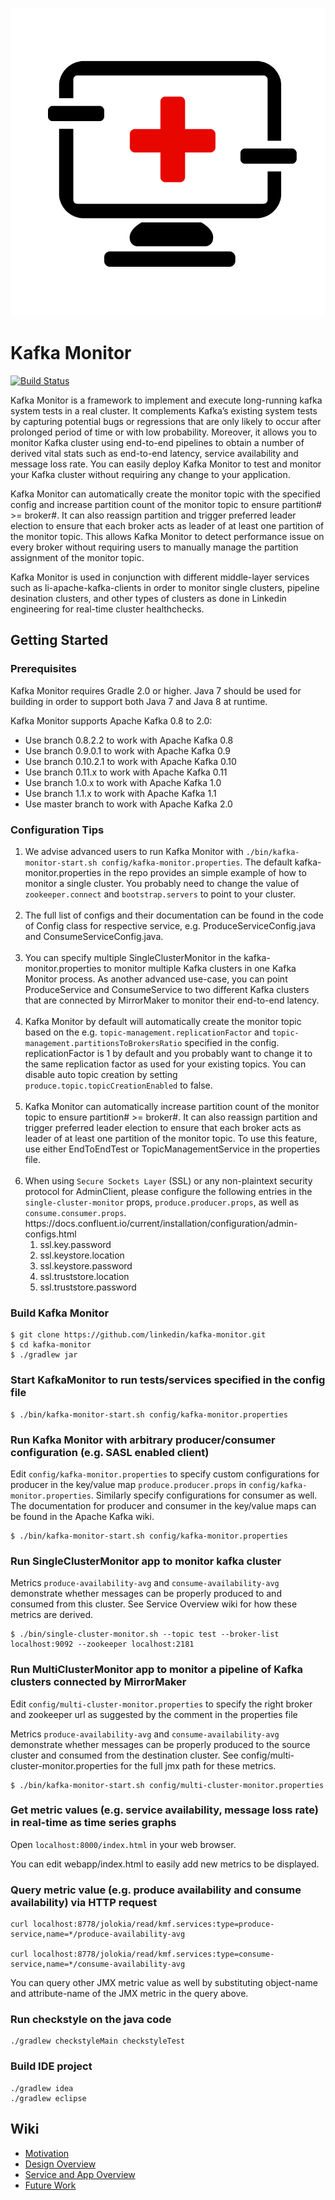 <p align="center">
  <img src="/docs/images/xinfra_monitor.png" width="510"/>
</p>

# Kafka Monitor
[![Build Status](https://travis-ci.org/linkedin/kafka-monitor.svg?branch=master)](https://travis-ci.org/linkedin/kafka-monitor)

Kafka Monitor is a framework to implement and execute long-running kafka
system tests in a real cluster. It complements Kafka’s existing system
tests by capturing potential bugs or regressions that are only likely to occur
after prolonged period of time or with low probability. Moreover, it allows you to monitor Kafka
cluster using end-to-end pipelines to obtain a number of derived vital stats
such as end-to-end latency, service availability and message loss rate. You can easily
deploy Kafka Monitor to test and monitor your Kafka cluster without requiring
any change to your application.

Kafka Monitor can automatically create the monitor topic with the specified config
and increase partition count of the monitor topic to ensure partition# >=
broker#. It can also reassign partition and trigger preferred leader election
to ensure that each broker acts as leader of at least one partition of the
monitor topic. This allows Kafka Monitor to detect performance issue on every
broker without requiring users to manually manage the partition assignment of
the monitor topic.

Kafka Monitor is used in conjunction with different middle-layer services such as li-apache-kafka-clients in order to monitor single clusters, pipeline desination clusters, and other types of clusters as done in Linkedin engineering for real-time cluster healthchecks.

## Getting Started

### Prerequisites
Kafka Monitor requires Gradle 2.0 or higher. Java 7 should be used for
building in order to support both Java 7 and Java 8 at runtime.

Kafka Monitor supports Apache Kafka 0.8 to 2.0:
- Use branch 0.8.2.2 to work with Apache Kafka 0.8
- Use branch 0.9.0.1 to work with Apache Kafka 0.9
- Use branch 0.10.2.1 to work with Apache Kafka 0.10
- Use branch 0.11.x to work with Apache Kafka 0.11
- Use branch 1.0.x to work with Apache Kafka 1.0
- Use branch 1.1.x to work with Apache Kafka 1.1
- Use master branch to work with Apache Kafka 2.0


### Configuration Tips

<ol>
<li> We advise advanced users to run Kafka Monitor with
<code>./bin/kafka-monitor-start.sh config/kafka-monitor.properties</code>. The default
kafka-monitor.properties in the repo provides an simple example of how to
monitor a single cluster. You probably need to change the value of
<code>zookeeper.connect</code> and <code>bootstrap.servers</code> to point to your cluster.
  </li>
  <br />
<li> The full list of configs and their documentation can be found in the code of
Config class for respective service, e.g. ProduceServiceConfig.java and
ConsumeServiceConfig.java.</li>
<br />
<li> You can specify multiple SingleClusterMonitor in the kafka-monitor.properties to
monitor multiple Kafka clusters in one Kafka Monitor process. As another
advanced use-case, you can point ProduceService and ConsumeService to two different Kafka clusters that are connected by MirrorMaker to monitor their end-to-end latency.</li>
<br />  
<li> Kafka Monitor by default will automatically create the monitor topic based on
the e.g.  <code>topic-management.replicationFactor</code> and <code>topic-management.partitionsToBrokersRatio</code>
specified in the config. replicationFactor is 1 by default and you probably
want to change it to the same replication factor as used for your existing
topics. You can disable auto topic creation by setting <code>produce.topic.topicCreationEnabled</code> to false.
</li>
<br />
<li> Kafka Monitor can automatically increase partition count of the monitor topic
to ensure partition# >= broker#. It can also reassign partition and trigger
preferred leader election to ensure that each broker acts as leader of at least
one partition of the monitor topic. To use this feature, use either
EndToEndTest or TopicManagementService in the properties file. </li>
<br />
  <li> When using <code>Secure Sockets Layer</code> (SSL) or any non-plaintext security protocol for AdminClient, please configure the following entries in the <code>single-cluster-monitor</code> props, <code>produce.producer.props</code>, as well as <code>consume.consumer.props</code>. https://docs.confluent.io/current/installation/configuration/admin-configs.html 
<ol>
  <li> ssl.key.password	</li>
  <li> ssl.keystore.location</li>
  <li> ssl.keystore.password </li>
  <li> ssl.truststore.location</li>
  <li> ssl.truststore.password</li>
</ol>
</ol>


### Build Kafka Monitor
```
$ git clone https://github.com/linkedin/kafka-monitor.git
$ cd kafka-monitor 
$ ./gradlew jar
```

### Start KafkaMonitor to run tests/services specified in the config file
```
$ ./bin/kafka-monitor-start.sh config/kafka-monitor.properties
```

### Run Kafka Monitor with arbitrary producer/consumer configuration (e.g. SASL enabled client)
Edit `config/kafka-monitor.properties` to specify custom configurations for producer in the key/value map `produce.producer.props` in
`config/kafka-monitor.properties`. Similarly specify configurations for
consumer as well. The documentation for producer and consumer in the key/value maps can be found in the Apache Kafka wiki.

```
$ ./bin/kafka-monitor-start.sh config/kafka-monitor.properties
```

### Run SingleClusterMonitor app to monitor kafka cluster

Metrics `produce-availability-avg` and `consume-availability-avg` demonstrate
whether messages can be properly produced to and consumed from this cluster.
See Service Overview wiki for how these metrics are derived.

```
$ ./bin/single-cluster-monitor.sh --topic test --broker-list localhost:9092 --zookeeper localhost:2181
```

### Run MultiClusterMonitor app to monitor a pipeline of Kafka clusters connected by MirrorMaker
Edit `config/multi-cluster-monitor.properties` to specify the right broker and
zookeeper url as suggested by the comment in the properties file

Metrics `produce-availability-avg` and `consume-availability-avg` demonstrate
whether messages can be properly produced to the source cluster and consumed
from the destination cluster. See config/multi-cluster-monitor.properties for
the full jmx path for these metrics.

```
$ ./bin/kafka-monitor-start.sh config/multi-cluster-monitor.properties
```

### Get metric values (e.g. service availability, message loss rate) in real-time as time series graphs
Open ```localhost:8000/index.html``` in your web browser.

You can edit webapp/index.html to easily add new metrics to be displayed.

### Query metric value (e.g. produce availability and consume availability) via HTTP request
```
curl localhost:8778/jolokia/read/kmf.services:type=produce-service,name=*/produce-availability-avg

curl localhost:8778/jolokia/read/kmf.services:type=consume-service,name=*/consume-availability-avg
```

You can query other JMX metric value as well by substituting object-name and
attribute-name of the JMX metric in the query above.

### Run checkstyle on the java code
```
./gradlew checkstyleMain checkstyleTest
```

### Build IDE project
```
./gradlew idea
./gradlew eclipse
```

## Wiki

- [Motivation](https://github.com/linkedin/kafka-monitor/wiki/Motivation)
- [Design Overview](https://github.com/linkedin/kafka-monitor/wiki/Design-Overview)
- [Service and App Overview](https://github.com/linkedin/kafka-monitor/wiki)
- [Future Work](https://github.com/linkedin/kafka-monitor/wiki/Future-Work)
